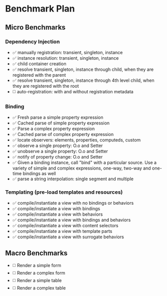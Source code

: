 # Benchmark Plan

## Micro Benchmarks

### Dependency Injection

* :white_check_mark: manually registration: transient, singleton, instance
* :white_check_mark: instance resolution: transient, singleton, instance
* :white_check_mark: child container creation
* :white_check_mark: resolve transient, singleton, instance through child, when they are registered with the parent
* :white_check_mark: resolve transient, singleton, instance through 4th level child, when they are registered with the root
* :white_medium_square: auto-registration: with and without registration metadata

### Binding

* :white_check_mark: Fresh parse a simple property expression
* :white_check_mark: Cached parse of simple property expression
* :white_check_mark: Parse a complex property expression
* :white_check_mark: Cached parse of complex property expression
* :white_check_mark: locate observers: elements, properties, computeds, custom
* :white_check_mark: observe a single property: O.o and Setter
* :white_check_mark: unobserve a single property: O.o and Setter
* :white_check_mark: notify of property change: O.o and Setter
* :white_check_mark: Given a binding instance, call "bind" with a particular source. Use a variety of simple and complex expressions, one-way, two-way and one-time bindings as well
* :white_check_mark: parse a string interpolation: single segment and multiple

### Templating (pre-load templates and resources)

* :white_check_mark: compile/instantiate a view with no bindings or behaviors
* :white_check_mark: compile/instantiate a view with bindings
* :white_check_mark: compile/instantiate a view with behaviors
* :white_check_mark: compile/instantiate a view with bindings and behaviors
* :white_check_mark: compile/instantiate a view with content selectors
* :white_check_mark: compile/instantiate a view with template parts
* :white_check_mark: compile/instantiate a view with surrogate behaviors

## Macro Benchmarks

* :white_medium_square: Render a simple form
* :white_medium_square: Render a complex form
* :white_medium_square: Render a simple table
* :white_medium_square: Render a complex table
